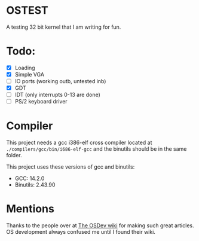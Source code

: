 # OSTEST
A testing 32 bit kernel that I am writing for fun.

# Todo:
 - [X] Loading
 - [X] Simple VGA
 - [ ] IO ports (working outb, untested inb)
 - [X] GDT
 - [ ] IDT (only interrupts 0-13 are done)
 - [ ] PS/2 keyboard driver

# Compiler
This project needs a gcc i386-elf cross compiler located at `./compilers/gcc/bin/i686-elf-gcc` and the binutils should be in the same folder.  

This project uses these versions of gcc and binutils:

 * GCC: 14.2.0
 * Binutils: 2.43.90


# Mentions
Thanks to the people over at [The OSDev wiki](https://wiki.osdev.org/Expanded_Main_Page) for making such great articles. OS development always confused me until I found their wiki.

